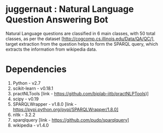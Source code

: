 # juggernaut : Natural Language Question Answering Bot
Natural Language questions are classified in 6 main classes, with 50 total classes, as per the dataset [http://cogcomp.cs.illinois.edu/Data/QA/QC/], target extraction from the question helps to form the SPARQL query, which extracts the information from wikipedia data.

# Dependencies
1. Python - v2.7
2. scikit-learn - v0.18.1
3. practNLTools [link - https://github.com/biplab-iitb/practNLPTools)]
4. scipy - v0.19
5. SPARQLWrapper - v1.8.0 [link - https://pypi.python.org/pypi/SPARQLWrapper/1.8.0]
6. nltk - 3.2.2
7. sparqlquery [link - https://github.com/pudo/sparqlquery]
8. wikipedia - v1.4.0
